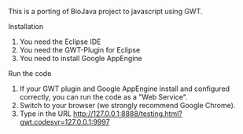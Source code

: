 This is a porting of BioJava project to javascript using GWT.

Installation
1. You need the Eclipse IDE
2. You need the GWT-Plugin for Eclipse
3. You need to install Google AppEngine

Run the code
1. If your GWT plugin and Google AppEngine install and configured correctly,  you can run the code as a "Web Service".
2. Switch to your browser (we strongly recommend Google Chrome).
3. Type in the URL http://127.0.0.1:8888/testing.html?gwt.codesvr=127.0.0.1:9997
